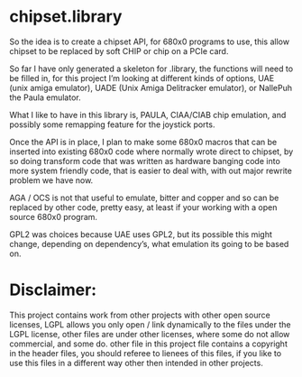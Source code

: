 # chipset.library

So the idea is to create a chipset API, for 680x0 programs to use, this allow chipset to be replaced by soft CHIP or chip on a PCIe card.

So far I have only generated a skeleton for .library, the functions will need to be filled in, 
for this project I’m looking at different kinds of options, UAE (unix amiga emulator), UADE (Unix Amiga Delitracker emulator), or NallePuh the Paula emulator.

What I like to have in this library is, PAULA, CIAA/CIAB chip emulation, and possibly some remapping feature for the joystick ports.

Once the API is in place, I plan to make some 680x0 macros that can be inserted into existing 680x0 code where normally wrote direct to chipset, 
by so doing transform code that was written as hardware banging code into more system friendly code, that is easier to deal with, with out major rewrite problem we have now.

AGA / OCS is not that useful to emulate, bitter and copper and so can be replaced by other code, 
pretty easy, at least if your working with a open source 680x0 program.

GPL2 was choices because UAE uses GPL2, but its possible this might change, depending on dependency’s, what emulation its going to be based on.

# Disclaimer:

This project contains work from other projects with other open source licenses, LGPL allows you only open / link dynamically to the files under the LGPL license, other files are under other licenses, where some do not allow commercial, and some do. other file in this project file contains a copyright in the header files, you should referee to lienees of this files, if you like to use this files in a different way other then intended in other projects.
